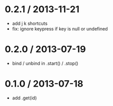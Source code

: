 
0.2.1 / 2013-11-21
==================

 * add j k shortcuts
 * fix: ignore keypress if key is null or undefined

0.2.0 / 2013-07-19 
==================

 * bind / unbind in .start() / .stop()

0.1.0 / 2013-07-18 
==================

 * add .get(id)
